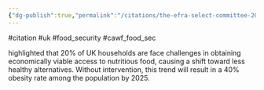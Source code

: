 ```yaml
---
{"dg-publish":true,"permalink":"/citations/the-efra-select-committee-2023/","tags":["#citation","#uk","#food_security","#cawf_food_sec"],"created":"2025-10-23T17:42:46.208+01:00","updated":"2025-10-23T18:06:08.925+01:00"}
---
```


#citation #uk #food_security #cawf_food_sec 

highlighted that 20% of UK households are face challenges in obtaining economically viable access to nutritious food, causing a shift toward less healthy alternatives. Without intervention, this trend will result in a 40% obesity rate among the population by 2025.



